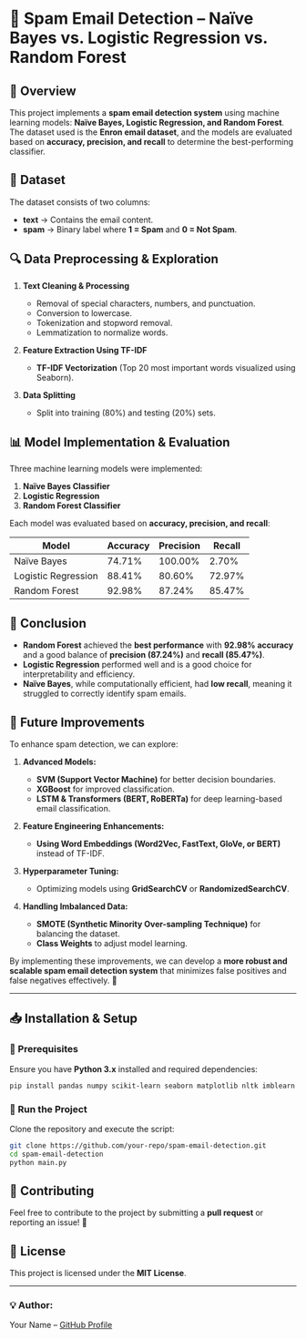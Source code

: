 # **📧 Spam Email Detection – Naïve Bayes vs. Logistic Regression vs. Random Forest**

## **📌 Overview**
This project implements a **spam email detection system** using machine learning models: **Naïve Bayes, Logistic Regression, and Random Forest**. The dataset used is the **Enron email dataset**, and the models are evaluated based on **accuracy, precision, and recall** to determine the best-performing classifier.

## **📂 Dataset**
The dataset consists of two columns:
- **text** → Contains the email content.
- **spam** → Binary label where **1 = Spam** and **0 = Not Spam**.

## **🔍 Data Preprocessing & Exploration**
1. **Text Cleaning & Processing**
   - Removal of special characters, numbers, and punctuation.
   - Conversion to lowercase.
   - Tokenization and stopword removal.
   - Lemmatization to normalize words.

2. **Feature Extraction Using TF-IDF**
   - **TF-IDF Vectorization** (Top 20 most important words visualized using Seaborn).

3. **Data Splitting**
   - Split into training (80%) and testing (20%) sets.

## **📊 Model Implementation & Evaluation**
Three machine learning models were implemented:
1. **Naïve Bayes Classifier**
2. **Logistic Regression**
3. **Random Forest Classifier**

Each model was evaluated based on **accuracy, precision, and recall**:

| Model                  | Accuracy | Precision | Recall  |
|------------------------|----------|------------|---------|
| Naïve Bayes           | 74.71%    | 100.00%   | 2.70%   |
| Logistic Regression   | 88.41%    | 80.60%    | 72.97%  |
| Random Forest        | 92.98%    | 87.24%    | 85.47%  |

## **📢 Conclusion**
- **Random Forest** achieved the **best performance** with **92.98% accuracy** and a good balance of **precision (87.24%)** and **recall (85.47%)**.
- **Logistic Regression** performed well and is a good choice for interpretability and efficiency.
- **Naïve Bayes**, while computationally efficient, had **low recall**, meaning it struggled to correctly identify spam emails.

## **🚀 Future Improvements**
To enhance spam detection, we can explore:
1. **Advanced Models:**
   - **SVM (Support Vector Machine)** for better decision boundaries.
   - **XGBoost** for improved classification.
   - **LSTM & Transformers (BERT, RoBERTa)** for deep learning-based email classification.

2. **Feature Engineering Enhancements:**
   - **Using Word Embeddings (Word2Vec, FastText, GloVe, or BERT)** instead of TF-IDF.
   
3. **Hyperparameter Tuning:**
   - Optimizing models using **GridSearchCV** or **RandomizedSearchCV**.
   
4. **Handling Imbalanced Data:**
   - **SMOTE (Synthetic Minority Over-sampling Technique)** for balancing the dataset.
   - **Class Weights** to adjust model learning.

By implementing these improvements, we can develop a **more robust and scalable spam email detection system** that minimizes false positives and false negatives effectively. 🚀

---

## **📥 Installation & Setup**
### **🔹 Prerequisites**
Ensure you have **Python 3.x** installed and required dependencies:
```bash
pip install pandas numpy scikit-learn seaborn matplotlib nltk imblearn xgboost transformers tensorflow
```

### **🔹 Run the Project**
Clone the repository and execute the script:
```bash
git clone https://github.com/your-repo/spam-email-detection.git
cd spam-email-detection
python main.py
```

## **🤝 Contributing**
Feel free to contribute to the project by submitting a **pull request** or reporting an issue! 🚀

## **📜 License**
This project is licensed under the **MIT License**.

---
### **💡 Author:**
Your Name – [GitHub Profile](https://github.com/your-profile)
